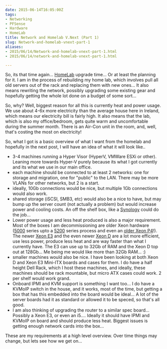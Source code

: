 ```yaml
---
date: 2015-06-14T16:05:00Z
tags:
- Networking
- PFSense
- Hardware
- HomeLab
title: Network and Homelab V.Next (Part 1)
slug: Network-and-homelab-vnext-part-1
aliases:
- 2015/06/14/Network-and-homelab-vnext-part-1.html
- 2015/06/14/network-and-homelab-vnext-part-1.html

---
```

 
 
 

So, its that time again... [HomeLab][2] upgrade time... Or at least the planning for it. I am in the process of rebuilding my home lab, which involves pull all old servers out of the rack and replacing them with new ones... It also means rewriting the network, possibly upgrading some existing gear and hopefully getting the whole lot done on a budget of some sort...

So, why? Well, biggest reason for all this is currently heat and power usage. We use about 4-6x more electricity than the average house here in Ireland, which means our electricity bill is fairly high. It also means that the lab, which is also my office/bedroom, gets quite warm and uncomfortable during the summer month. There is an Air-Con unit in the room, and, well, that's costing the most on electricity!   

So, what I got is a basic overview of what I want from the homelab and hopefully in the next post, I will have an idea of what it will look like..

* 3-4 machines running a Hyper Visor (HyperV, VMWare ESXi or other). Leaning more towards Hyper-V purely because its what I got currently and its what we use in our main office.
* each machine should be connected to at least 2 networks: one for storage and migration, one for "public" to the LAN. There may be more VLANs for other networks, but 2 is a start.
* ideally, 10Gb connections would be nice, but multiple 1Gb connections would also work.
* shared storage (iSCSI, SMB3, etc) would also be a nice to have, but may bump up the server count (not actually a problem) but would increase power and cooling costs. An off the shelf box, like a [Synology][1] could do the job... 
* Lower power usage and less heat produced is also a major requirement. Most of the boxes I am decommissioning are older Xeon hardware ([5000][3] series upto a [5200][4] series process and even an [older Xeon P4][5]!). The newer [Xeon E3][7] and the even newer [Xeon D][6] are a lot more efficient, use less power, produce less heat and are way faster than what I currently have. The E3 can use up to 32Gb of RAM and the Xeon D top out at 128Gb... Me being me would like more than 32Gb RAM... :)
* smaller machines would also be nice. I have been looking at both Xeon D and Xeon E3 Mini-ITX boards and cases for them. I do have a half height Dell Rack, which I host these machines, and ideally, these machines should be rack mountable, but micro ATX cases could work. 2 per shelf would work grand.
* Onboard IPMI and KVM support is something I want too... I do have a KVMoIP switch in the house, and it works, most of the time, but getting a box that has this embedded into the board would be ideal... A lot of the server boards had it as standard or allowed it to be speced, so that's all good.
* I am also thinking of upgrading the router to a similar spec board... Possibly a Xeon E3, or even an i5.... Ideally it should have IPMI and KVMoIP on board and should produce less heat. Biggest issues is getting enough network cards into the box...

These are my requirements at a  high level overview. Over time things may change, but lets see how we get on...

[1]:http://www.synology.com
[2]:http://tiernanotoole.ie/Computers
[3]:http://ark.intel.com/products/family/28144/Intel-Xeon-Processor-5000-Sequence#@All
[4]:http://ark.intel.com/products/series/33092/Intel-Xeon-Processor-5200-Series#@All
[5]:https://en.wikipedia.org/wiki/Xeon#Netburst-based_Xeon
[6]:http://www.intel.ie/content/www/ie/en/processors/xeon/xeon-processor-d-family.html
[7]:http://www.intel.ie/content/www/ie/en/processors/xeon/xeon-processor-e3-family.html
